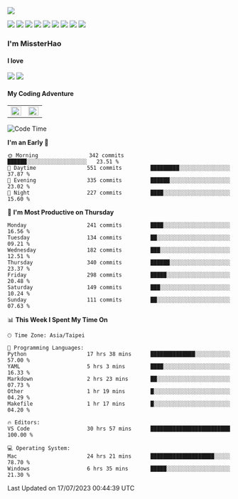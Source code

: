 ![](https://komarev.com/ghpvc/?username=MissterHao&color=ff69b4)

[![](https://img.shields.io/badge/Amazon%20AWS-%23232F3E?logo=amazon-aws&logoColor=white&style=for-the-badge)](https://aws.amazon.com/)
[![](https://img.shields.io/badge/Python-3776AB?style=for-the-badge&logo=python&logoColor=white)](https://www.djangoproject.com/)
[![](https://img.shields.io/badge/Django-092E20?style=for-the-badge&logo=django&logoColor=white)](https://www.python.org/)
[![](https://img.shields.io/badge/Rust-%23EB6400?style=for-the-badge&logo=rust&logoColor=white)](https://www.python.org/)
[![](https://img.shields.io/badge/Flask-23232F3E?style=for-the-badge&logo=flask&logoColor=white)](https://flask.palletsprojects.com/en/2.1.x/)
[![](https://img.shields.io/badge/go-%2300ADD8.svg?&style=for-the-badge&logo=go&logoColor=white)](https://golang.org/)
[![](https://img.shields.io/badge/javascript-%23F7DF1E.svg?&style=for-the-badge&logo=javascript&logoColor=black)](https://www.javascript.com/)
[![](https://img.shields.io/badge/mysql-%234479A1.svg?&style=for-the-badge&logo=mysql&logoColor=white)](https://www.mysql.com/)
[![](https://img.shields.io/badge/docker-%232496ED.svg?&style=for-the-badge&logo=docker&logoColor=white)](https://www.docker.com/)

### I'm MissterHao

#### I love  
![](https://img.shields.io/badge/Netflix-E50914?style=for-the-badge&logo=netflix&logoColor=white)
![](https://img.shields.io/badge/YouTube-FF0000?style=for-the-badge&logo=youtube&logoColor=white)

#### My Coding Adventure
<!-- Readme stats -->
<!-- https://github.com/anuraghazra/github-readme-stats -->
<table>
<tr>
    <td valign="top" width="50%">
    <img src="https://github-readme-stats.vercel.app/api?username=MissterHao&hide_border=true&show_icons=true&locale=en" align="left" style="width: 100%" />
    </td>
    <td valign="top" width="50%">
    <img src="https://github-readme-stats.vercel.app/api/top-langs?username=MissterHao&hide_border=true&show_icons=true&locale=en&layout=compact" align="left" style="width: 100%" />
    </td>
</tr>
</table>  


<!--START_SECTION:waka-->
![Code Time](http://img.shields.io/badge/Code%20Time-796%20hrs%2035%20mins-blue)

**I'm an Early 🐤** 

```text
🌞 Morning                342 commits         ██████░░░░░░░░░░░░░░░░░░░   23.51 % 
🌆 Daytime                551 commits         █████████░░░░░░░░░░░░░░░░   37.87 % 
🌃 Evening                335 commits         ██████░░░░░░░░░░░░░░░░░░░   23.02 % 
🌙 Night                  227 commits         ████░░░░░░░░░░░░░░░░░░░░░   15.60 % 
```
📅 **I'm Most Productive on Thursday** 

```text
Monday                   241 commits         ████░░░░░░░░░░░░░░░░░░░░░   16.56 % 
Tuesday                  134 commits         ██░░░░░░░░░░░░░░░░░░░░░░░   09.21 % 
Wednesday                182 commits         ███░░░░░░░░░░░░░░░░░░░░░░   12.51 % 
Thursday                 340 commits         ██████░░░░░░░░░░░░░░░░░░░   23.37 % 
Friday                   298 commits         █████░░░░░░░░░░░░░░░░░░░░   20.48 % 
Saturday                 149 commits         ███░░░░░░░░░░░░░░░░░░░░░░   10.24 % 
Sunday                   111 commits         ██░░░░░░░░░░░░░░░░░░░░░░░   07.63 % 
```


📊 **This Week I Spent My Time On** 

```text
🕑︎ Time Zone: Asia/Taipei

💬 Programming Languages: 
Python                   17 hrs 38 mins      ██████████████░░░░░░░░░░░   57.00 % 
YAML                     5 hrs 3 mins        ████░░░░░░░░░░░░░░░░░░░░░   16.33 % 
Markdown                 2 hrs 23 mins       ██░░░░░░░░░░░░░░░░░░░░░░░   07.73 % 
Other                    1 hr 19 mins        █░░░░░░░░░░░░░░░░░░░░░░░░   04.29 % 
Makefile                 1 hr 17 mins        █░░░░░░░░░░░░░░░░░░░░░░░░   04.20 % 

🔥 Editors: 
VS Code                  30 hrs 57 mins      █████████████████████████   100.00 % 

💻 Operating System: 
Mac                      24 hrs 21 mins      ████████████████████░░░░░   78.70 % 
Windows                  6 hrs 35 mins       █████░░░░░░░░░░░░░░░░░░░░   21.30 % 
```


 Last Updated on 17/07/2023 00:44:39 UTC
<!--END_SECTION:waka-->

<!--
**MissterHao/MissterHao** is a ✨ _special_ ✨ repository because its `README.md` (this file) appears on your GitHub profile.

Here are some ideas to get you started:

- 🔭 I’m currently working on ...
- 🌱 I’m currently learning ...
- 👯 I’m looking to collaborate on ...
- 🤔 I’m looking for help with ...
- 💬 Ask me about ...
- 📫 How to reach me: ...
- 😄 Pronouns: ...
- ⚡ Fun fact: ...
-->
